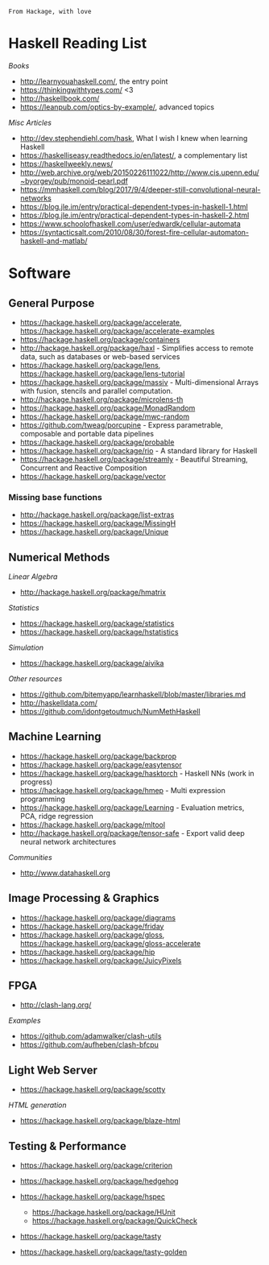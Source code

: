     From Hackage, with love



# Haskell Reading List

_Books_

- http://learnyouahaskell.com/, the entry point
- https://thinkingwithtypes.com/ <3
- http://haskellbook.com/
- https://leanpub.com/optics-by-example/, advanced topics

_Misc Articles_

- http://dev.stephendiehl.com/hask, What I wish I knew when learning Haskell
- https://haskelliseasy.readthedocs.io/en/latest/, a complementary list
- https://haskellweekly.news/
- http://web.archive.org/web/20150226111022/http://www.cis.upenn.edu/~byorgey/pub/monoid-pearl.pdf
- https://mmhaskell.com/blog/2017/9/4/deeper-still-convolutional-neural-networks
- https://blog.jle.im/entry/practical-dependent-types-in-haskell-1.html
- https://blog.jle.im/entry/practical-dependent-types-in-haskell-2.html
- https://www.schoolofhaskell.com/user/edwardk/cellular-automata
- https://syntacticsalt.com/2010/08/30/forest-fire-cellular-automaton-haskell-and-matlab/

# Software

## General Purpose

- https://hackage.haskell.org/package/accelerate, https://hackage.haskell.org/package/accelerate-examples
- https://hackage.haskell.org/package/containers
- http://hackage.haskell.org/package/haxl - Simplifies access to remote data, such as databases or web-based services
- https://hackage.haskell.org/package/lens, https://hackage.haskell.org/package/lens-tutorial
- https://hackage.haskell.org/package/massiv - Multi-dimensional Arrays with fusion, stencils and parallel computation.
- http://hackage.haskell.org/package/microlens-th
- https://hackage.haskell.org/package/MonadRandom
- https://hackage.haskell.org/package/mwc-random
- https://github.com/tweag/porcupine - Express parametrable, composable and portable data pipelines
- https://hackage.haskell.org/package/probable
- https://hackage.haskell.org/package/rio - A standard library for Haskell
- https://hackage.haskell.org/package/streamly - Beautiful Streaming, Concurrent and Reactive Composition
- https://hackage.haskell.org/package/vector

### Missing base functions

- http://hackage.haskell.org/package/list-extras
- https://hackage.haskell.org/package/MissingH
- https://hackage.haskell.org/package/Unique


## Numerical Methods

_Linear Algebra_

- http://hackage.haskell.org/package/hmatrix

_Statistics_

- https://hackage.haskell.org/package/statistics
- https://hackage.haskell.org/package/hstatistics

_Simulation_

- https://hackage.haskell.org/package/aivika

_Other resources_

- https://github.com/bitemyapp/learnhaskell/blob/master/libraries.md
- http://haskelldata.com/
- https://github.com/idontgetoutmuch/NumMethHaskell


## Machine Learning

- https://hackage.haskell.org/package/backprop
- https://hackage.haskell.org/package/easytensor
- https://hackage.haskell.org/package/hasktorch - Haskell NNs (work in progress)
- https://hackage.haskell.org/package/hmep - Multi expression programming
- https://hackage.haskell.org/package/Learning - Evaluation metrics, PCA, ridge regression
- https://hackage.haskell.org/package/mltool
- http://hackage.haskell.org/package/tensor-safe - Export valid deep neural network architectures

_Communities_

- http://www.datahaskell.org


## Image Processing & Graphics

- https://hackage.haskell.org/package/diagrams
- https://hackage.haskell.org/package/friday
- https://hackage.haskell.org/package/gloss, https://hackage.haskell.org/package/gloss-accelerate
- https://hackage.haskell.org/package/hip
- https://hackage.haskell.org/package/JuicyPixels


## FPGA

- http://clash-lang.org/

_Examples_

- https://github.com/adamwalker/clash-utils
- https://github.com/aufheben/clash-bfcpu


## Light Web Server

- https://hackage.haskell.org/package/scotty

_HTML generation_

- https://hackage.haskell.org/package/blaze-html


## Testing & Performance

- https://hackage.haskell.org/package/criterion

- https://hackage.haskell.org/package/hedgehog
- https://hackage.haskell.org/package/hspec
  - https://hackage.haskell.org/package/HUnit
  - https://hackage.haskell.org/package/QuickCheck
- https://hackage.haskell.org/package/tasty
- https://hackage.haskell.org/package/tasty-golden


